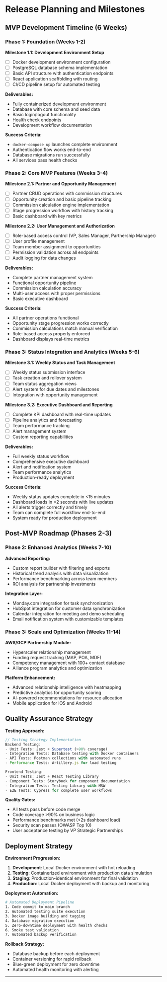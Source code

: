 # Release Planning and Milestones

## MVP Development Timeline (6 Weeks)

### Phase 1: Foundation (Weeks 1-2)
**Milestone 1.1: Development Environment Setup**
- [ ] Docker development environment configuration
- [ ] PostgreSQL database schema implementation
- [ ] Basic API structure with authentication endpoints
- [ ] React application scaffolding with routing
- [ ] CI/CD pipeline setup for automated testing

**Deliverables:**
- Fully containerized development environment
- Database with core schema and seed data
- Basic login/logout functionality
- Health check endpoints
- Development workflow documentation

**Success Criteria:**
- `docker-compose up` launches complete environment
- Authentication flow works end-to-end
- Database migrations run successfully
- All services pass health checks

### Phase 2: Core MVP Features (Weeks 3-4)
**Milestone 2.1: Partner and Opportunity Management**
- [ ] Partner CRUD operations with commission structures
- [ ] Opportunity creation and basic pipeline tracking
- [ ] Commission calculation engine implementation
- [ ] Stage progression workflow with history tracking
- [ ] Basic dashboard with key metrics

**Milestone 2.2: User Management and Authorization**
- [ ] Role-based access control (VP, Sales Manager, Partnership Manager)
- [ ] User profile management
- [ ] Team member assignment to opportunities
- [ ] Permission validation across all endpoints
- [ ] Audit logging for data changes

**Deliverables:**
- Complete partner management system
- Functional opportunity pipeline
- Commission calculation accuracy
- Multi-user access with proper permissions
- Basic executive dashboard

**Success Criteria:**
- All partner operations functional
- Opportunity stage progression works correctly
- Commission calculations match manual verification
- Role-based access properly enforced
- Dashboard displays real-time metrics

### Phase 3: Status Integration and Analytics (Weeks 5-6)
**Milestone 3.1: Weekly Status and Task Management**
- [ ] Weekly status submission interface
- [ ] Task creation and rollover system
- [ ] Team status aggregation views
- [ ] Alert system for due dates and milestones
- [ ] Integration with opportunity management

**Milestone 3.2: Executive Dashboard and Reporting**
- [ ] Complete KPI dashboard with real-time updates
- [ ] Pipeline analytics and forecasting
- [ ] Team performance tracking
- [ ] Alert management system
- [ ] Custom reporting capabilities

**Deliverables:**
- Full weekly status workflow
- Comprehensive executive dashboard
- Alert and notification system
- Team performance analytics
- Production-ready deployment

**Success Criteria:**
- Weekly status updates complete in <15 minutes
- Dashboard loads in <2 seconds with live updates
- All alerts trigger correctly and timely
- Team can complete full workflow end-to-end
- System ready for production deployment

## Post-MVP Roadmap (Phases 2-3)

### Phase 2: Enhanced Analytics (Weeks 7-10)
**Advanced Reporting:**
- Custom report builder with filtering and exports
- Historical trend analysis with data visualization
- Performance benchmarking across team members
- ROI analysis for partnership investments

**Integration Layer:**
- Monday.com integration for task synchronization
- HubSpot integration for customer data synchronization
- Calendar integration for meeting and demo scheduling
- Email notification system with customizable templates

### Phase 3: Scale and Optimization (Weeks 11-14)
**AWS/GCP Partnership Module:**
- Hyperscaler relationship management
- Funding request tracking (MAP, POA, MDF)
- Competency management with 100+ contact database
- Alliance program analytics and optimization

**Platform Enhancement:**
- Advanced relationship intelligence with heatmapping
- Predictive analytics for opportunity scoring
- AI-powered recommendations for resource allocation
- Mobile application for iOS and Android

## Quality Assurance Strategy

**Testing Approach:**
```javascript
// Testing Strategy Implementation
Backend Testing:
- Unit Tests: Jest + Supertest (>90% coverage)
- Integration Tests: Database testing with Docker containers
- API Tests: Postman collections with automated runs
- Performance Tests: Artillery.js for load testing

Frontend Testing:
- Unit Tests: Jest + React Testing Library
- Component Tests: Storybook for component documentation
- Integration Tests: Testing Library with MSW
- E2E Tests: Cypress for complete user workflows
```

**Quality Gates:**
- All tests pass before code merge
- Code coverage >90% on business logic
- Performance benchmarks met (<2s dashboard load)
- Security scan passes (OWASP Top 10)
- User acceptance testing by VP Strategic Partnerships

## Deployment Strategy

**Environment Progression:**
1. **Development**: Local Docker environment with hot reloading
2. **Testing**: Containerized environment with production data simulation
3. **Staging**: Production-identical environment for final validation
4. **Production**: Local Docker deployment with backup and monitoring

**Deployment Automation:**
```bash
# Automated Deployment Pipeline
1. Code commit to main branch
2. Automated testing suite execution
3. Docker image building and tagging
4. Database migration execution
5. Zero-downtime deployment with health checks
6. Smoke test validation
7. Automated backup verification
```

**Rollback Strategy:**
- Database backup before each deployment
- Container versioning for rapid rollback
- Blue-green deployment for zero downtime
- Automated health monitoring with alerting

---
